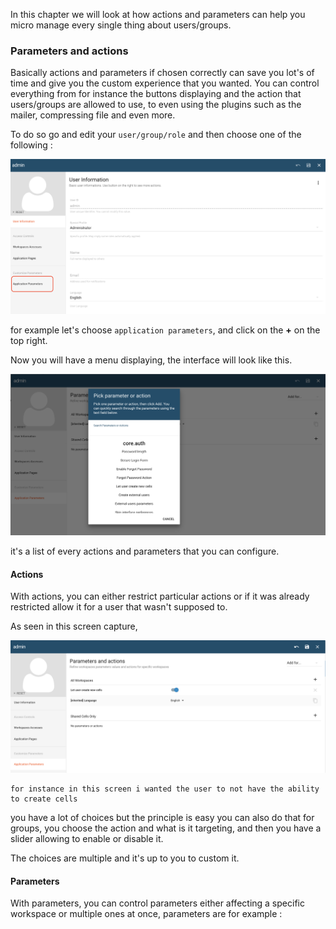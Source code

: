 In this chapter we will look at how actions and parameters can help you micro manage every single thing about users/groups.

### Parameters and actions

Basically actions and parameters if chosen correctly can save you lot's of time and give you the custom experience that you wanted. You can control everything from for instance the buttons displaying and the action that users/groups are allowed to use, to even using the plugins such as the mailer, compressing file and even more.

To do so go and edit your `user/group/role` and then choose one of the following :

![capture](/images/4_access_control_and_security/action_parameters_menu.png)

for example let's choose `application parameters`, and click on the **+** on the top right.



Now you will have a menu displaying, the interface will look like this.

![capture](/images/4_access_control_and_security/action_parameters_interface.png)

it's a list of every actions and parameters that you can configure.

#### Actions

With actions, you can either restrict particular actions or if it was already restricted allow it for a user that wasn't supposed to.

As seen in this screen capture,

![capture](/images/4_access_control_and_security/action_parameters_example.png)

```
for instance in this screen i wanted the user to not have the ability to create cells
```


 you have a lot of choices but the principle is easy you can also do that for groups, you choose the action and what is it targeting, and then you have a slider allowing to enable or disable it.

 The choices are multiple and it's up to you to custom it.

#### Parameters

With parameters, you can control parameters either affecting a specific workspace or multiple ones at once, parameters are for example :

